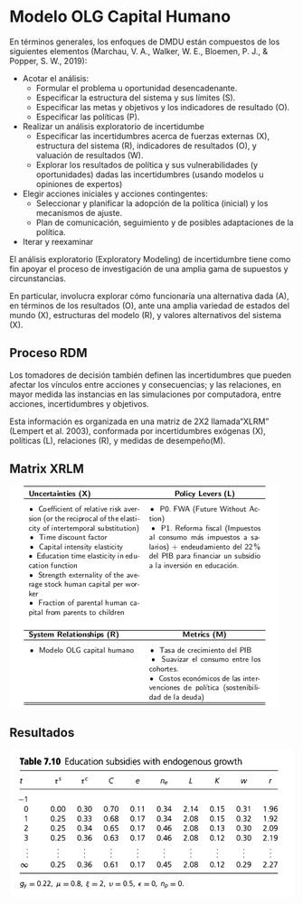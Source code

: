 # Modelo OLG Capital Humano

En términos generales, los enfoques de DMDU están compuestos de los siguientes elementos (Marchau, V. A., Walker, W. E., Bloemen, P. J., & Popper, S. W., 2019):

* Acotar el análisis:
    - Formular el problema u oportunidad desencadenante.
    - Especificar la estructura del sistema y sus lı́mites (S).
    - Especificar las metas y objetivos y los indicadores de resultado (O).
    - Especificar las polı́ticas (P).
* Realizar un análisis exploratorio de incertidumbe
    - Especificar las incertidumbres acerca de fuerzas externas (X), estructura del sistema (R), indicadores de resultados (O), y valuación de resultados (W).
    - Explorar los resultados de polı́tica y sus vulnerabilidades (y oportunidades) dadas las incertidumbres (usando modelos u opiniones de expertos)
* Elegir acciones iniciales y acciones contingentes:
    - Seleccionar y planificar la adopción de la polı́tica (inicial) y los mecanismos de ajuste.
    -  Plan de comunicación, seguimiento y de posibles adaptaciones de la polı́tica.
* Iterar y reexaminar


El análisis exploratorio (Exploratory Modeling) de incertidumbre tiene como fin apoyar el proceso de investigación de una amplia gama de supuestos y circunstancias.

En particular, involucra explorar cómo funcionarı́a una alternativa dada (A), en términos de los resultados (O), ante una amplia variedad de estados del mundo (X), estructuras del modelo (R), y valores alternativos del sistema (X).

## Proceso RDM

Los tomadores de decisión también definen las incertidumbres que pueden afectar los vı́nculos entre acciones y consecuencias; y las relaciones, en mayor medida las instancias en las simulaciones por computadora, entre acciones, incertidumbres y objetivos.

Esta información es organizada en una matriz de 2X2 llamada“XLRM” (Lempert et al. 2003), conformada por incertidumbres exógenas (X), polı́ticas (L), relaciones (R), y medidas de desempeño(M).


## Matrix XRLM

![XLRM](imgs/xlrm_7_03.png)

## Resultados

![Tabla 7.10](imgs/tabla_7_10.png)

